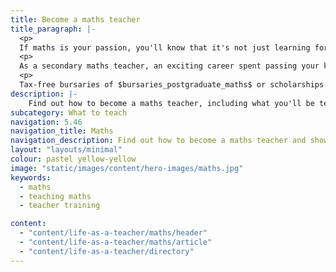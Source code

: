```yaml
---
title: Become a maths teacher
title_paragraph: |-
  <p>
  If maths is your passion, you'll know that it's not just learning formulas or solving equations. It's a way of thinking and problem solving that’s important in every walk of life.</p>
  <p>
  As a secondary maths teacher, an exciting career spent passing your knowledge on to the next generation could be for you. 
  <p>
  Tax-free bursaries of $bursaries_postgraduate_maths$ or scholarships of $scholarships_maths$ are available for eligible trainee maths teachers.</p>
description: |-
    Find out how to become a maths teacher, including what you'll be teaching and what funding is available to help you train.
subcategory: What to teach
navigation: 5.46
navigation_title: Maths
navigation_description: Find out how to become a maths teacher and show children the importance of maths in everything we do.
layout: "layouts/minimal"
colour: pastel yellow-yellow
image: "static/images/content/hero-images/maths.jpg"
keywords:
  - maths
  - teaching maths
  - teacher training

content:
  - "content/life-as-a-teacher/maths/header"
  - "content/life-as-a-teacher/maths/article"
  - "content/life-as-a-teacher/directory"
---
```

